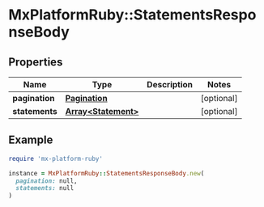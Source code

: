 # MxPlatformRuby::StatementsResponseBody

## Properties

| Name | Type | Description | Notes |
| ---- | ---- | ----------- | ----- |
| **pagination** | [**Pagination**](Pagination.md) |  | [optional] |
| **statements** | [**Array&lt;Statement&gt;**](Statement.md) |  | [optional] |

## Example

```ruby
require 'mx-platform-ruby'

instance = MxPlatformRuby::StatementsResponseBody.new(
  pagination: null,
  statements: null
)
```

